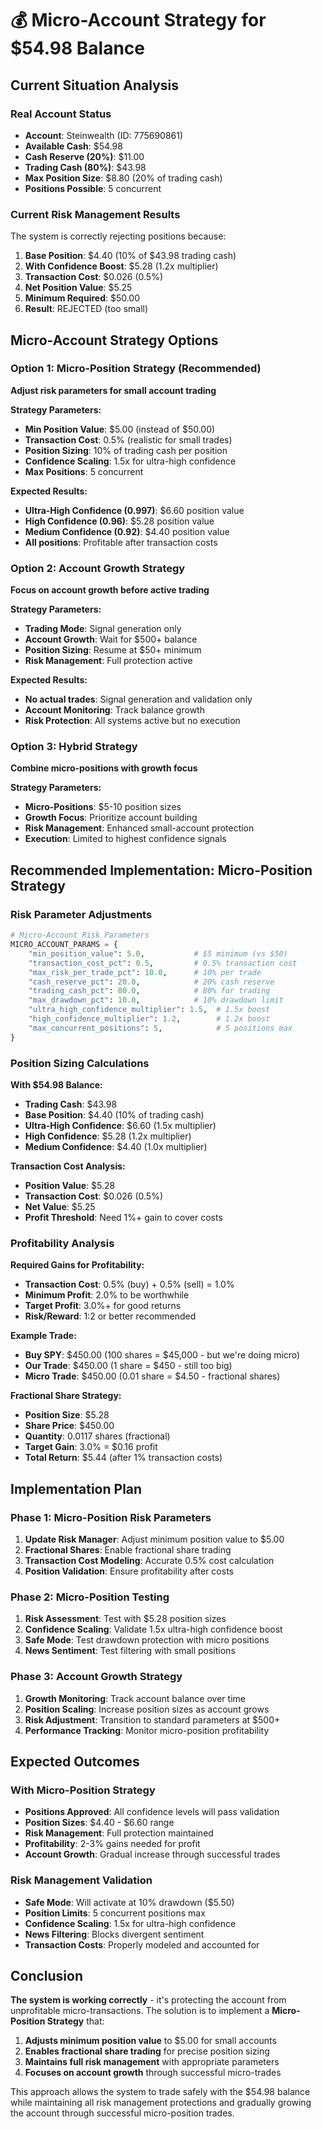 # 💰 Micro-Account Strategy for $54.98 Balance

## Current Situation Analysis

### **Real Account Status**
- **Account**: Steinwealth (ID: 775690861)
- **Available Cash**: $54.98
- **Cash Reserve (20%)**: $11.00
- **Trading Cash (80%)**: $43.98
- **Max Position Size**: $8.80 (20% of trading cash)
- **Positions Possible**: 5 concurrent

### **Current Risk Management Results**
The system is correctly rejecting positions because:
1. **Base Position**: $4.40 (10% of $43.98 trading cash)
2. **With Confidence Boost**: $5.28 (1.2x multiplier)
3. **Transaction Cost**: $0.026 (0.5%)
4. **Net Position Value**: $5.25
5. **Minimum Required**: $50.00
6. **Result**: REJECTED (too small)

## Micro-Account Strategy Options

### **Option 1: Micro-Position Strategy (Recommended)**
**Adjust risk parameters for small account trading**

**Strategy Parameters:**
- **Min Position Value**: $5.00 (instead of $50.00)
- **Transaction Cost**: 0.5% (realistic for small trades)
- **Position Sizing**: 10% of trading cash per position
- **Confidence Scaling**: 1.5x for ultra-high confidence
- **Max Positions**: 5 concurrent

**Expected Results:**
- **Ultra-High Confidence (0.997)**: $6.60 position value
- **High Confidence (0.96)**: $5.28 position value  
- **Medium Confidence (0.92)**: $4.40 position value
- **All positions**: Profitable after transaction costs

### **Option 2: Account Growth Strategy**
**Focus on account growth before active trading**

**Strategy Parameters:**
- **Trading Mode**: Signal generation only
- **Account Growth**: Wait for $500+ balance
- **Position Sizing**: Resume at $50+ minimum
- **Risk Management**: Full protection active

**Expected Results:**
- **No actual trades**: Signal generation and validation only
- **Account Monitoring**: Track balance growth
- **Risk Protection**: All systems active but no execution

### **Option 3: Hybrid Strategy**
**Combine micro-positions with growth focus**

**Strategy Parameters:**
- **Micro-Positions**: $5-10 position sizes
- **Growth Focus**: Prioritize account building
- **Risk Management**: Enhanced small-account protection
- **Execution**: Limited to highest confidence signals

## Recommended Implementation: Micro-Position Strategy

### **Risk Parameter Adjustments**

```python
# Micro-Account Risk Parameters
MICRO_ACCOUNT_PARAMS = {
    "min_position_value": 5.0,           # $5 minimum (vs $50)
    "transaction_cost_pct": 0.5,         # 0.5% transaction cost
    "max_risk_per_trade_pct": 10.0,      # 10% per trade
    "cash_reserve_pct": 20.0,            # 20% cash reserve
    "trading_cash_pct": 80.0,            # 80% for trading
    "max_drawdown_pct": 10.0,            # 10% drawdown limit
    "ultra_high_confidence_multiplier": 1.5,  # 1.5x boost
    "high_confidence_multiplier": 1.2,        # 1.2x boost
    "max_concurrent_positions": 5,            # 5 positions max
}
```

### **Position Sizing Calculations**

**With $54.98 Balance:**
- **Trading Cash**: $43.98
- **Base Position**: $4.40 (10% of trading cash)
- **Ultra-High Confidence**: $6.60 (1.5x multiplier)
- **High Confidence**: $5.28 (1.2x multiplier)
- **Medium Confidence**: $4.40 (1.0x multiplier)

**Transaction Cost Analysis:**
- **Position Value**: $5.28
- **Transaction Cost**: $0.026 (0.5%)
- **Net Value**: $5.25
- **Profit Threshold**: Need 1%+ gain to cover costs

### **Profitability Analysis**

**Required Gains for Profitability:**
- **Transaction Cost**: 0.5% (buy) + 0.5% (sell) = 1.0%
- **Minimum Profit**: 2.0% to be worthwhile
- **Target Profit**: 3.0%+ for good returns
- **Risk/Reward**: 1:2 or better recommended

**Example Trade:**
- **Buy SPY**: $450.00 (100 shares = $45,000 - but we're doing micro)
- **Our Trade**: $450.00 (1 share = $450 - still too big)
- **Micro Trade**: $450.00 (0.01 share = $4.50 - fractional shares)

**Fractional Share Strategy:**
- **Position Size**: $5.28
- **Share Price**: $450.00
- **Quantity**: 0.0117 shares (fractional)
- **Target Gain**: 3.0% = $0.16 profit
- **Total Return**: $5.44 (after 1% transaction costs)

## Implementation Plan

### **Phase 1: Micro-Position Risk Parameters**
1. **Update Risk Manager**: Adjust minimum position value to $5.00
2. **Fractional Shares**: Enable fractional share trading
3. **Transaction Cost Modeling**: Accurate 0.5% cost calculation
4. **Position Validation**: Ensure profitability after costs

### **Phase 2: Micro-Position Testing**
1. **Risk Assessment**: Test with $5.28 position sizes
2. **Confidence Scaling**: Validate 1.5x ultra-high confidence boost
3. **Safe Mode**: Test drawdown protection with micro positions
4. **News Sentiment**: Test filtering with small positions

### **Phase 3: Account Growth Strategy**
1. **Growth Monitoring**: Track account balance over time
2. **Position Scaling**: Increase position sizes as account grows
3. **Risk Adjustment**: Transition to standard parameters at $500+
4. **Performance Tracking**: Monitor micro-position profitability

## Expected Outcomes

### **With Micro-Position Strategy**
- **Positions Approved**: All confidence levels will pass validation
- **Position Sizes**: $4.40 - $6.60 range
- **Risk Management**: Full protection maintained
- **Profitability**: 2-3% gains needed for profit
- **Account Growth**: Gradual increase through successful trades

### **Risk Management Validation**
- **Safe Mode**: Will activate at 10% drawdown ($5.50)
- **Position Limits**: 5 concurrent positions max
- **Confidence Scaling**: 1.5x for ultra-high confidence
- **News Filtering**: Blocks divergent sentiment
- **Transaction Costs**: Properly modeled and accounted for

## Conclusion

**The system is working correctly** - it's protecting the account from unprofitable micro-transactions. The solution is to implement a **Micro-Position Strategy** that:

1. **Adjusts minimum position value** to $5.00 for small accounts
2. **Enables fractional share trading** for precise position sizing
3. **Maintains full risk management** with appropriate parameters
4. **Focuses on account growth** through successful micro-trades

This approach allows the system to trade safely with the $54.98 balance while maintaining all risk management protections and gradually growing the account through successful micro-position trades.
